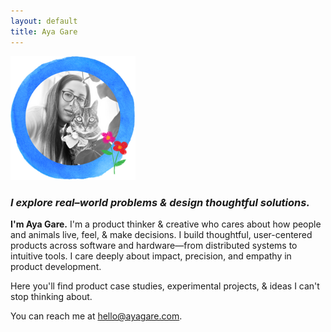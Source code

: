 ```yaml
---
layout: default
title: Aya Gare
---
```


<img src="/assets/images/profile.png" alt="Pic of Aya" width="200" />

### _I explore real–world problems & design thoughtful solutions._

**I'm Aya Gare.** 
I'm a product thinker & creative who cares about how people and animals live, feel, & make decisions. I build thoughtful, user-centered products across software and hardware—from distributed systems to intuitive tools. I care deeply about impact, precision, and empathy in product development. 

Here you'll find product case studies, experimental projects, & ideas I can't stop thinking about.


<!--  Welcome. I’m a product manager, engineer, and entrepreneur.

I build thoughtful products across software and hardware—from distributed systems to user-facing tools. -->

You can reach me at <span class="cat-hover-wrapper"><a href="mailto:hello@ayagare.com" class="sparkle-cat">hello@ayagare.com</a></span>.
